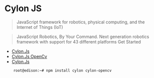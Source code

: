 Cylon JS
==

> JavaScript framework for robotics, physical computing, and the Internet of Things (IoT)

> JavaScript Robotics, By Your Command. Next generation robotics framework with support for 43 different platforms Get Started

- [Cylon.Js](https://cylonjs.com/)
- [Cylon.Js OpenCv](https://npm.taobao.org/package/cylon-opencv)
- [Cylon.Js ](http://cylonjs.com/documentation/platforms/edison/)

```sh
    root@edison:~# npm install cylon cylon-opencv
```